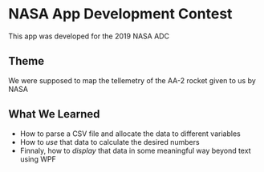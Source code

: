 # NASA App Development Contest #
This app was developed for the 2019 NASA ADC

## Theme ##
We were supposed to map the tellemetry of the AA-2 rocket given to us by NASA

## What We Learned ##
* How to parse a CSV file and allocate the data to different variables
* How to *use* that data to calculate the desired numbers
* Finnaly, how to *display* that data in some meaningful way beyond text using WPF
